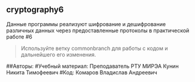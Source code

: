 ## cryptography6
Данные программы реализуют шифрование и дешифрование различных данных через предоставленные протоколы в практической работе #6

>Используйте ветку commonbranch для работы с кодом и дальнейшего его изменения.

##Авторы: 
#Учебный материал:
Преподаватель РТУ МИРЭА Кунин Никита Тимофеевич
#Код:
Комаров Владислав Андреевич
